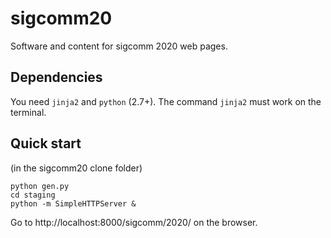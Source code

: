 # sigcomm20
Software and content for sigcomm 2020 web pages.

## Dependencies

You need `jinja2` and `python` (2.7+). The command `jinja2` must work on the terminal.

## Quick start

(in the sigcomm20 clone folder)

```
python gen.py
cd staging
python -m SimpleHTTPServer &
```

Go to http://localhost:8000/sigcomm/2020/ on the browser.

